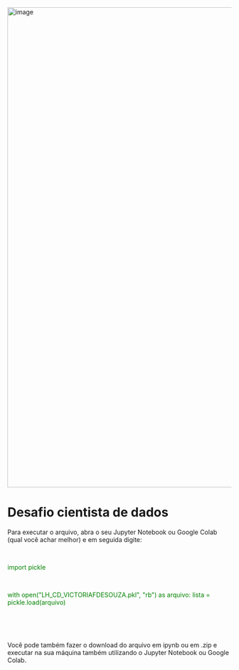 <img width="1920" height="1080" alt="image" src="https://github.com/user-attachments/assets/5d02fc41-5121-4e6b-a390-6e590c00d323" />


<h1>Desafio cientista de dados</h1>

<p>Para executar o arquivo, abra o seu Jupyter Notebook ou Google Colab (qual você achar melhor) e em seguida digite:</p> <br>
<p style=" color:green;">import pickle</p> <br>

<p style=" color:green;">with open("LH_CD_VICTORIAFDESOUZA.pkl", "rb") as arquivo:
    lista = pickle.load(arquivo)</p>
    <br>
    <br>
    <br>
    <p>Você pode também fazer o download do arquivo em ipynb ou em .zip e executar na sua máquina também utilizando o Jupyter Notebook ou Google Colab.</p>
